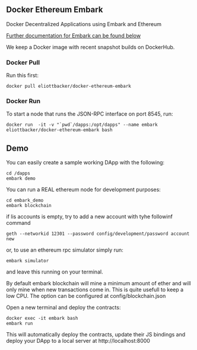 ## Docker Ethereum Embark
Docker Decentralized Applications using Embark and Ethereum

[Further documentation for Embark can be found below](https://github.com/iurimatias/embark-framework)

We keep a Docker image with recent snapshot builds on DockerHub.

### Docker Pull
Run this first:
```
docker pull eliottbacker/docker-ethereum-embark
```
### Docker Run
To start a node that runs the JSON-RPC interface on port 8545, run:
```
docker run  -it -v "`pwd`/dapps:/opt/dapps" --name embark eliottbacker/docker-ethereum-embark bash
```
## Demo
You can easily create a sample working DApp with the following:
```
cd /dapps
embark demo
```
You can run a REAL ethereum node for development purposes:
```
cd embark_demo
embark blockchain
```

if lis accounts is empty, try to add a new account with tyhe followinf command
```
geth --networkid 12301 --password config/development/password account new
```

or, to use an ethereum rpc simulator simply run:
```
embark simulator
```

and leave this running on your terminal.

By default embark blockchain will mine a minimum amount of ether and will only mine when new transactions come in. This is quite usefull to keep a low CPU. The option can be configured at config/blockchain.json

Open a new terminal and deploy the contracts:
```
docker exec -it embark bash
embark run
```

This will automatically deploy the contracts, update their JS bindings and deploy your DApp to a local server at http://localhost:8000

